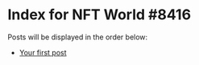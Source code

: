 # Index for NFT World #8416
Posts will be displayed in the order below:

- [Your first post](./001-first.md)

